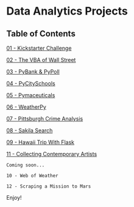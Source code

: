# Data Analytics Projects

## Table of Contents

[01 - Kickstarter Challenge](https://github.com/peterhardy22/Data-Analytics-Projects/tree/master/01%20-%20Kickstarter%20Challenge)

[02 - The VBA of Wall Street](https://github.com/peterhardy22/Data-Analytics-Projects/tree/master/02%20-%20The%20VBA%20of%20Wall%20Street)

[03 - PyBank & PyPoll](https://github.com/peterhardy22/Data-Analytics-Projects/tree/master/03%20-%20PyBank%20%26%20PyPoll)

[04 - PyCitySchools](https://github.com/peterhardy22/Data-Analytics-Projects/tree/master/04%20-%20PyCitySchools)

[05 - Pymaceuticals](https://github.com/peterhardy22/Data-Analytics-Projects/tree/master/05%20-%20Pymaceuticals)

[06 - WeatherPy](https://github.com/peterhardy22/Data-Analytics-Projects/tree/master/06%20-%20WeatherPy)

[07 - Pittsburgh Crime Analysis](https://github.com/peterhardy22/Data-Analytics-Projects/tree/master/07%20-%20Pittsburgh%20Crime%20Analysis)

[08 - Sakila Search](https://github.com/peterhardy22/Data-Analytics-Projects/tree/master/08%20-%20Sakila%20Search)
	
[09 - Hawaii Trip With Flask](https://github.com/peterhardy22/Data-Analytics-Projects/tree/master/09%20-%20Hawaii%20Trip%20With%20Flask)
	
[11 - Collecting Contemporary Artists](https://github.com/peterhardy22/Data-Analytics-Projects/tree/master/11%20-%20Collecting%20Contemporary%20Artists)
	
	Coming soon...
	
	10 - Web of Weather
	
	12 - Scraping a Mission to Mars

Enjoy!
